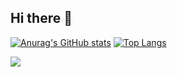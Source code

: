 ## Hi there 👋
[![Anurag's GitHub stats](https://github-readme-stats.vercel.app/api?username=XiaoYang943)](https://github.com/XiaoYang943/github-readme-stats)
[![Top Langs](https://github-readme-stats.vercel.app/api/top-langs/?username=XiaoYang943)](https://github.com/XiaoYang943/github-readme-stats)

![](https://komarev.com/ghpvc/?username=XiaoYang943&color=FF0000)

